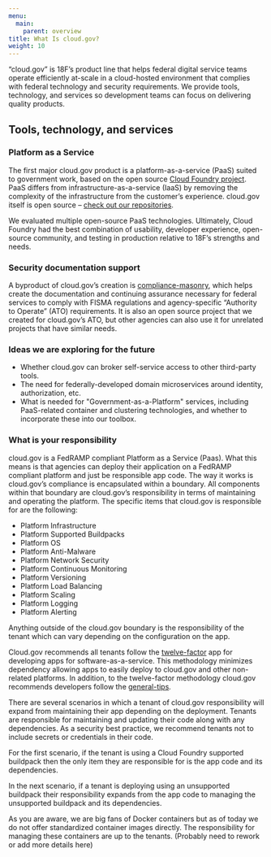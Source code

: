 ```yaml
---
menu:
  main:
    parent: overview
title: What Is cloud.gov?
weight: 10
---
```


“cloud.gov” is 18F’s product line that helps federal digital service teams operate efficiently at-scale in a cloud-hosted environment that complies with federal technology and security requirements. We provide tools, technology, and services so development teams can focus on delivering quality products.

## Tools, technology, and services

### Platform as a Service
The first major cloud.gov product is a platform-as-a-service (PaaS) suited to government work, based on the open source [Cloud Foundry project](http://www.cloudfoundry.org/). PaaS differs from infrastructure-as-a-service (IaaS) by removing the complexity of the infrastructure from the customer’s experience. cloud.gov itself is open source – [check out our repositories](https://docs.cloud.gov/ops/repos/).

We evaluated multiple open-source PaaS technologies. Ultimately, Cloud Foundry had the best combination of usability, developer experience, open-source community, and testing in production relative to 18F’s strengths and needs.

### Security documentation support
A byproduct of cloud.gov’s creation is [compliance-masonry](https://github.com/opencontrol/compliance-masonry), which helps create the documentation and continuing assurance necessary for federal services to comply with FISMA regulations and agency-specific “Authority to Operate” (ATO) requirements. It is also an open source project that we created for cloud.gov’s ATO, but other agencies can also use it for unrelated projects that have similar needs.

### Ideas we are exploring for the future
- Whether cloud.gov can broker self-service access to other third-party tools.
- The need for federally-developed domain microservices around identity, authorization, etc.
- What is needed for "Government-as-a-Platform" services, including PaaS-related container and clustering technologies, and whether to incorporate these into our toolbox.

### What is your responsibility
cloud.gov is a FedRAMP compliant Platform as a Service (Paas).  What this means is that agencies can deploy their application on a FedRAMP compliant platform and just be responsible app code.  The way it works is cloud.gov’s compliance is encapsulated within a boundary.  All components within that boundary are cloud.gov’s responsibility in terms of maintaining and operating the platform.  The specific items that cloud.gov is responsible for are the following:

* Platform Infrastructure
* Platform Supported Buildpacks
* Platform OS
* Platform Anti-Malware
* Platform Network Security 
* Platform Continuous Monitoring 
* Platform Versioning
* Platform Load Balancing
* Platform Scaling
* Platform Logging
* Platform Alerting

Anything outside of the cloud.gov boundary is the responsibility of the tenant which can vary depending on the configuration on the app. 

Cloud.gov recommends all tenants follow the [twelve-factor](http://12factor.net/) app for developing apps for software-as-a-service.  This methodology minimizes dependency allowing apps to easily deploy to cloud.gov and other non-related platforms. In addition, to the twelve-factor methodology cloud.gov recommends developers follow the [general-tips](https://docs.cloud.gov/apps/deployment/). 

There are several scenarios in which a tenant of cloud.gov responsibility will expand from maintaining their app depending on the deployment. Tenants are responsible for maintaining and updating their code along with any dependencies.  As a security best practice, we recommend tenants not to include secrets or credentials in their code.

For the first scenario, if the tenant is using a Cloud Foundry supported buildpack then the only item they are responsible for is the app code and its dependencies.  

In the next scenario, if a tenant is deploying using an unsupported buildpack their responsibility expands from the app code to managing the unsupported buildpack and its dependencies.

As you are aware, we are big fans of Docker containers but as of today we do not offer standardized container images directly.  The responsibility for managing these containers are up to the tenants.  (Probably need to rework or add more details here)



